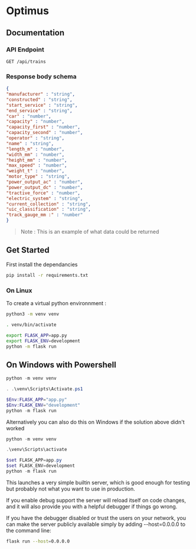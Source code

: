 # Optimus
## Documentation

### API Endpoint
```
GET /api/trains
```

### Response body schema

```json
{
"manufacturer" : "string",
"constructed" : "string",
"start_service" : "string",
"end_service" : "string",
"car" : "number",
"capacity" : "number",
"capacity_first" : "number",
"capacity_second" : "number",
"operator" : "string",
"name" : "string",
"length_m" : "number",
"width_mm" : "number",
"height_mm" : "number",
"max_speed" : "number",
"weight_t" : "number",
"motor_type" : "string",
"power_output_ac" : "number",
"power_output_dc" : "number",
"tractive_force" : "number",
"electric_system" : "string",
"current_collection" : "string",
"uic_classification" : "string",
"track_gauge_mm :" : "number"
}
```

> Note : This is an example of what data could be returned

## Get Started 

First install the dependancies
```sh
pip install -r requirements.txt
```

### On Linux

To create a virtual python environnment :

```sh
python3 -m venv venv

. venv/bin/activate

export FLASK_APP=app.py
export FLASK_ENV=development
python -m flask run
```

## On Windows with Powershell

```powershell
python -m venv venv

. .\venv\Scripts\Activate.ps1

$Env:FLASK_APP="app.py"
$Env:FLASK_ENV="development"
python -m flask run
```

Alternatively you can also do this on Windows if the solution above didn't worked
```powershell
python -m venv venv

.\venv\Scripts\activate

$set FLASK_APP=app.py
$set FLASK_ENV=development
python -m flask run
```

This launches a very simple builtin server, which is good enough for testing but probably not what you want to use in production.

If you enable debug support the server will reload itself on code changes, and it will also provide you with a helpful debugger if things go wrong.

If you have the debugger disabled or trust the users on your network, you can make the server publicly available simply by adding
--host=0.0.0.0 to the command line:

```sh
flask run --host=0.0.0.0
```
